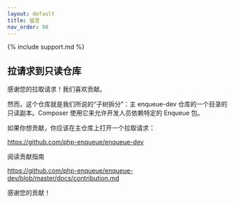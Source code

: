 ```yaml
---
layout: default
title: 留言
nav_order: 90
---
```

{% include support.md %}

## 拉请求到只读仓库

感谢您的拉取请求！我们喜欢贡献。

然而，这个仓库就是我们所说的“子树拆分”：主 enqueue-dev 仓库的一个目录的只读副本。Composer 使用它来允许开发人员依赖特定的 Enqueue 包。

如果你想贡献，你应该在主仓库上打开一个拉取请求：

https://github.com/php-enqueue/enqueue-dev

阅读贡献指南

https://github.com/php-enqueue/enqueue-dev/blob/master/docs/contribution.md

感谢您的贡献！
